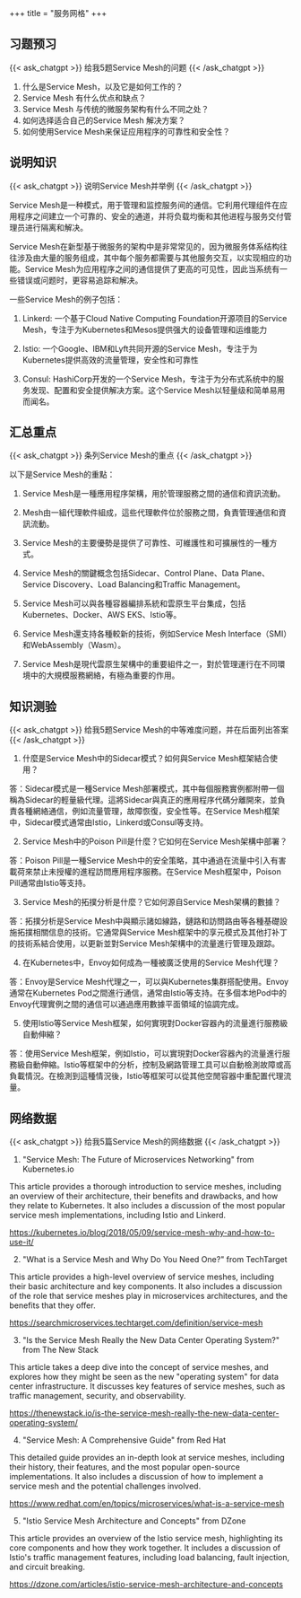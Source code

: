 +++
title = "服务网格"
+++
## 习题预习
{{< ask_chatgpt >}}
给我5题Service Mesh的问题
{{< /ask_chatgpt >}}



1. 什么是Service Mesh，以及它是如何工作的？ 
2. Service Mesh 有什么优点和缺点？ 
3. Service Mesh 与传统的微服务架构有什么不同之处？ 
4. 如何选择适合自己的Service Mesh 解决方案？ 
5. 如何使用Service Mesh来保证应用程序的可靠性和安全性？   

## 说明知识
{{< ask_chatgpt >}}
说明Service Mesh并举例
{{< /ask_chatgpt >}}



Service Mesh是一种模式，用于管理和监控服务间的通信。它利用代理组件在应用程序之间建立一个可靠的、安全的通道，并将负载均衡和其他进程与服务交付管理员进行隔离和解决。

Service Mesh在新型基于微服务的架构中是非常常见的，因为微服务体系结构往往涉及由大量的服务组成，其中每个服务都需要与其他服务交互，以实现相应的功能。Service Mesh为应用程序之间的通信提供了更高的可见性，因此当系统有一些错误或问题时，更容易追踪和解决。

一些Service Mesh的例子包括：

1. Linkerd: 一个基于Cloud Native Computing Foundation开源项目的Service Mesh，专注于为Kubernetes和Mesos提供强大的设备管理和运维能力

2. Istio: 一个Google、IBM和Lyft共同开源的Service Mesh，专注于为Kubernetes提供高效的流量管理，安全性和可靠性

3. Consul: HashiCorp开发的一个Service Mesh，专注于为分布式系统中的服务发现、配置和安全提供解决方案。这个Service Mesh以轻量级和简单易用而闻名。   

## 汇总重点
{{< ask_chatgpt >}}
条列Service Mesh的重点
{{< /ask_chatgpt >}}



以下是Service Mesh的重點：

1. Service Mesh是一種應用程序架構，用於管理服務之間的通信和資訊流動。

2. Mesh由一組代理軟件組成，這些代理軟件位於服務之間，負責管理通信和資訊流動。

3. Service Mesh的主要優勢是提供了可靠性、可維護性和可擴展性的一種方式。

4. Service Mesh的關鍵概念包括Sidecar、Control Plane、Data Plane、Service Discovery、Load Balancing和Traffic Management。

5. Service Mesh可以與各種容器編排系統和雲原生平台集成，包括Kubernetes、Docker、AWS EKS、Istio等。

6. Service Mesh還支持各種較新的技術，例如Service Mesh Interface（SMI）和WebAssembly（Wasm）。

7. Service Mesh是現代雲原生架構中的重要組件之一，對於管理運行在不同環境中的大規模服務網絡，有極為重要的作用。   

## 知识测验
{{< ask_chatgpt >}}
给我5题Service Mesh的中等难度问题，并在后面列出答案
{{< /ask_chatgpt >}}



1. 什麼是Service Mesh中的Sidecar模式？如何與Service Mesh框架結合使用？

答：Sidecar模式是一種Service Mesh部署模式，其中每個服務實例都附帶一個稱為Sidecar的輕量級代理。這將Sidecar與真正的應用程序代碼分離開來，並負責各種網絡通信，例如流量管理，故障恢復，安全性等。在Service Mesh框架中，Sidecar模式通常由Istio，Linkerd或Consul等支持。

2. Service Mesh中的Poison Pill是什麼？它如何在Service Mesh架構中部署？

答：Poison Pill是一種Service Mesh中的安全策略，其中通過在流量中引入有害載荷來禁止未授權的進程訪問應用程序服務。在Service Mesh框架中，Poison Pill通常由Istio等支持。

3. Service Mesh的拓撲分析是什麼？它如何源自Service Mesh架構的數據？

答：拓撲分析是Service Mesh中與顯示諸如線路，鏈路和訪問路由等各種基礎設施拓撲相關信息的技術。它通常與Service Mesh框架中的享元模式及其他打补丁的技術系結合使用，以更新並對Service Mesh架構中的流量進行管理及跟踪。

4. 在Kubernetes中，Envoy如何成為一種被廣泛使用的Service Mesh代理？

答：Envoy是Service Mesh代理之一，可以與Kubernetes集群搭配使用。Envoy通常在Kubernetes Pod之間進行通信，通常由Istio等支持。在多個本地Pod中的Envoy代理實例之間的通信可以通過應用數據平面領域的協調完成。

5. 使用Istio等Service Mesh框架，如何實現對Docker容器內的流量進行服務級自動伸縮？

答：使用Service Mesh框架，例如Istio，可以實現對Docker容器內的流量進行服務級自動伸縮。Istio等框架中的分析，控制及網路管理工具可以自動檢測故障或高負載情況。在檢測到這種情況後，Istio等框架可以從其他空閒容器中重配置代理流量。   

## 网络数据
{{< ask_chatgpt >}}
给我5篇Service Mesh的网络数据
{{< /ask_chatgpt >}}



1. "Service Mesh: The Future of Microservices Networking" from Kubernetes.io

This article provides a thorough introduction to service meshes, including an overview of their architecture, their benefits and drawbacks, and how they relate to Kubernetes. It also includes a discussion of the most popular service mesh implementations, including Istio and Linkerd.

https://kubernetes.io/blog/2018/05/09/service-mesh-why-and-how-to-use-it/

2. "What is a Service Mesh and Why Do You Need One?" from TechTarget

This article provides a high-level overview of service meshes, including their basic architecture and key components. It also includes a discussion of the role that service meshes play in microservices architectures, and the benefits that they offer.

https://searchmicroservices.techtarget.com/definition/service-mesh

3. "Is the Service Mesh Really the New Data Center Operating System?" from The New Stack

This article takes a deep dive into the concept of service meshes, and explores how they might be seen as the new "operating system" for data center infrastructure. It discusses key features of service meshes, such as traffic management, security, and observability.

https://thenewstack.io/is-the-service-mesh-really-the-new-data-center-operating-system/

4. "Service Mesh: A Comprehensive Guide" from Red Hat

This detailed guide provides an in-depth look at service meshes, including their history, their features, and the most popular open-source implementations. It also includes a discussion of how to implement a service mesh and the potential challenges involved.

https://www.redhat.com/en/topics/microservices/what-is-a-service-mesh

5. "Istio Service Mesh Architecture and Concepts" from DZone

This article provides an overview of the Istio service mesh, highlighting its core components and how they work together. It includes a discussion of Istio's traffic management features, including load balancing, fault injection, and circuit breaking.

https://dzone.com/articles/istio-service-mesh-architecture-and-concepts   

